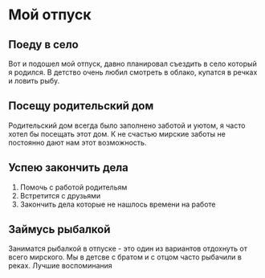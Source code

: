 # Мой отпуск

## Поеду в село
Вот и подошел мой отпуск, давно планировал съездить в село который я родился. В детство очень любил смотреть в облако, купатся в речках и ловить рыбу.
## Посещу родительский дом
Родительский дом всегда было заполнено заботой и уютом, я часто хотел бы посещать этот дом. К не счастью мирские заботы не постоянно дают нам этот возможность.
## Успею закончить дела
1. Помочь с работой родительям
2. Встретится с друзьями
3. Закончить дела которые не нашлось времени на работе
## Займусь рыбалкой
Заниматся рыбалкой в отпуске - это один из вариантов отдохнуть от всего мирского. Мы в детсве с братом и с отцом часто рыбачили в реках. Лучшие воспоминания

